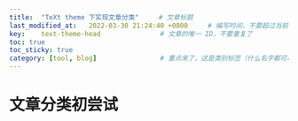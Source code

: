 ```yaml
---
title:  "TeXt theme 下实现文章分类"     # 文章标题
last_modified_at:   2022-03-30 21:24:40 +0800     # 编写时间，不要超过当前系统时间，否则编译不通过
key:    text-theme-head               # 文章的唯一 ID，不要重复了
toc: true
toc_sticky: true
category: [tool, blog]                # 重点来了，这是类别标签（什么名字都可以，别和其他标签重了）
---
```


# 文章分类初尝试